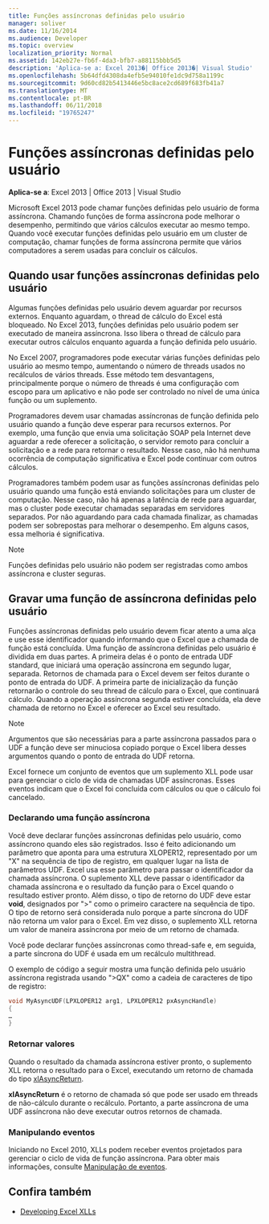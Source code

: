 ```yaml
---
title: Funções assíncronas definidas pelo usuário
manager: soliver
ms.date: 11/16/2014
ms.audience: Developer
ms.topic: overview
localization_priority: Normal
ms.assetid: 142eb27e-fb6f-4da3-bfb7-a88115bbb5d5
description: 'Aplica-se a: Excel 2013�| Office 2013�| Visual Studio'
ms.openlocfilehash: 5b64dfd4308da4efb5e94010fe1dc9d758a1199c
ms.sourcegitcommit: 9d60cd82b5413446e5bc8ace2cd689f683fb41a7
ms.translationtype: MT
ms.contentlocale: pt-BR
ms.lasthandoff: 06/11/2018
ms.locfileid: "19765247"
---
```

# <a name="asynchronous-user-defined-functions"></a>Funções assíncronas definidas pelo usuário

**Aplica-se a**: Excel 2013 | Office 2013 | Visual Studio 
  
Microsoft Excel 2013 pode chamar funções definidas pelo usuário de forma assíncrona. Chamando funções de forma assíncrona pode melhorar o desempenho, permitindo que vários cálculos executar ao mesmo tempo. Quando você executar funções definidas pelo usuário em um cluster de computação, chamar funções de forma assíncrona permite que vários computadores a serem usadas para concluir os cálculos.
  
## <a name="when-to-use-asynchronous-user-defined-functions"></a>Quando usar funções assíncronas definidas pelo usuário

Algumas funções definidas pelo usuário devem aguardar por recursos externos. Enquanto aguardam, o thread de cálculo do Excel está bloqueado. No Excel 2013, funções definidas pelo usuário podem ser executado de maneira assíncrona. Isso libera o thread de cálculo para executar outros cálculos enquanto aguarda a função definida pelo usuário.
  
No Excel 2007, programadores pode executar várias funções definidas pelo usuário ao mesmo tempo, aumentando o número de threads usados no recálculos de vários threads. Esse método tem desvantagens, principalmente porque o número de threads é uma configuração com escopo para um aplicativo e não pode ser controlado no nível de uma única função ou um suplemento.
  
Programadores devem usar chamadas assíncronas de função definida pelo usuário quando a função deve esperar para recursos externos. Por exemplo, uma função que envia uma solicitação SOAP pela Internet deve aguardar a rede oferecer a solicitação, o servidor remoto para concluir a solicitação e a rede para retornar o resultado. Nesse caso, não há nenhuma ocorrência de computação significativa e Excel pode continuar com outros cálculos.
  
Programadores também podem usar as funções assíncronas definidas pelo usuário quando uma função está enviando solicitações para um cluster de computação. Nesse caso, não há apenas a latência de rede para aguardar, mas o cluster pode executar chamadas separadas em servidores separados. Por não aguardando para cada chamada finalizar, as chamadas podem ser sobrepostas para melhorar o desempenho. Em alguns casos, essa melhoria é significativa.
  
> [!NOTE]
> Funções definidas pelo usuário não podem ser registradas como ambos assíncrona e cluster seguras. 
  
## <a name="writing-an-asynchronous-user-defined-function"></a>Gravar uma função de assíncrona definidas pelo usuário

Funções assíncronas definidas pelo usuário devem ficar atento a uma alça e use esse identificador quando informando que o Excel que a chamada de função está concluída. Uma função de assíncrona definidas pelo usuário é dividida em duas partes. A primeira delas é o ponto de entrada UDF standard, que iniciará uma operação assíncrona em segundo lugar, separada. Retornos de chamada para o Excel devem ser feitos durante o ponto de entrada do UDF. A primeira parte de inicialização da função retornarão o controle do seu thread de cálculo para o Excel, que continuará cálculo. Quando a operação assíncrona segunda estiver concluída, ela deve chamada de retorno no Excel e oferecer ao Excel seu resultado. 
  
> [!NOTE]
> Argumentos que são necessárias para a parte assíncrona passados para o UDF a função deve ser minuciosa copiado porque o Excel libera desses argumentos quando o ponto de entrada do UDF retorna. 
  
Excel fornece um conjunto de eventos que um suplemento XLL pode usar para gerenciar o ciclo de vida de chamadas UDF assíncronas. Esses eventos indicam que o Excel foi concluída com cálculos ou que o cálculo foi cancelado.
  
### <a name="declaring-an-asynchronous-function"></a>Declarando uma função assíncrona

Você deve declarar funções assíncronas definidas pelo usuário, como assíncrono quando eles são registrados. Isso é feito adicionando um parâmetro que aponta para uma estrutura XLOPER12, representado por um "X" na sequência de tipo de registro, em qualquer lugar na lista de parâmetros UDF. Excel usa esse parâmetro para passar o identificador da chamada assíncrona. O suplemento XLL deve passar o identificador da chamada assíncrona e o resultado da função para o Excel quando o resultado estiver pronto. Além disso, o tipo de retorno do UDF deve estar **void**, designados por ">" como o primeiro caractere na sequência de tipo. O tipo de retorno será considerada nulo porque a parte síncrona do UDF não retorna um valor para o Excel. Em vez disso, o suplemento XLL retorna um valor de maneira assíncrona por meio de um retorno de chamada. 
  
Você pode declarar funções assíncronas como thread-safe e, em seguida, a parte síncrona do UDF é usada em um recálculo multithread. 
  
O exemplo de código a seguir mostra uma função definida pelo usuário assíncrona registrada usando "\>QX" como a cadeia de caracteres de tipo de registro:
  
```cpp
void MyAsyncUDF(LPXLOPER12 arg1, LPXLOPER12 pxAsyncHandle)
{
…
}
```

### <a name="returning-values"></a>Retornar valores

Quando o resultado da chamada assíncrona estiver pronto, o suplemento XLL retorna o resultado para o Excel, executando um retorno de chamada do tipo [xlAsyncReturn](xlasyncreturn.md).
  
**xlAsyncReturn** é o retorno de chamada só que pode ser usado em threads de não-cálculo durante o recálculo. Portanto, a parte assíncrona de uma UDF assíncrona não deve executar outros retornos de chamada. 
  
### <a name="handling-events"></a>Manipulando eventos

Iniciando no Excel 2010, XLLs podem receber eventos projetados para gerenciar o ciclo de vida de função assíncrona. Para obter mais informações, consulte [Manipulação de eventos](handling-events.md).
  
## <a name="see-also"></a>Confira também

- [Developing Excel XLLs](developing-excel-xlls.md)

